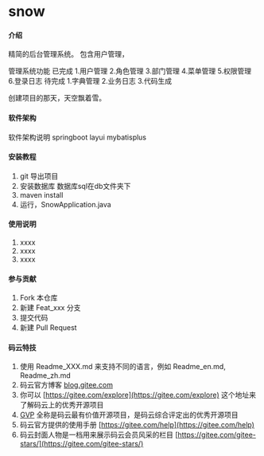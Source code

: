 # snow

#### 介绍
精简的后台管理系统。
包含用户管理，


管理系统功能
已完成
1.用户管理 2.角色管理 3.部门管理 4.菜单管理 5.权限管理 6.登录日志 
待完成
1.字典管理 2.业务日志 3.代码生成

创建项目的那天，天空飘着雪。
#### 软件架构
软件架构说明
springboot
layui
mybatisplus

#### 安装教程

1. git 导出项目
2. 安装数据库 数据库sql在db文件夹下
2. maven install
3. 运行，SnowApplication.java

#### 使用说明

1. xxxx
2. xxxx
3. xxxx

#### 参与贡献

1. Fork 本仓库
2. 新建 Feat_xxx 分支
3. 提交代码
4. 新建 Pull Request


#### 码云特技

1. 使用 Readme\_XXX.md 来支持不同的语言，例如 Readme\_en.md, Readme\_zh.md
2. 码云官方博客 [blog.gitee.com](https://blog.gitee.com)
3. 你可以 [https://gitee.com/explore](https://gitee.com/explore) 这个地址来了解码云上的优秀开源项目
4. [GVP](https://gitee.com/gvp) 全称是码云最有价值开源项目，是码云综合评定出的优秀开源项目
5. 码云官方提供的使用手册 [https://gitee.com/help](https://gitee.com/help)
6. 码云封面人物是一档用来展示码云会员风采的栏目 [https://gitee.com/gitee-stars/](https://gitee.com/gitee-stars/)